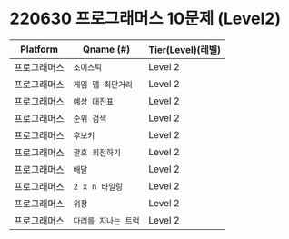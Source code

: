 # 220630 프로그래머스 10문제 (Level2)
|          Platform   |Qname (#)         |Tier(Level)(레벨)      |
|---------------------|-----------------------------|------------|
|프로그래머스         |    `조이스틱`     |    Level 2    |
|프로그래머스         |    `게임 맵 최단거리`      |   Level 2    |
|프로그래머스         |    `예상 대진표`     |    Level 2    |
|프로그래머스         |    `순위 검색` |    Level 2    |
|프로그래머스         |    `후보키`    |    Level 2    |
|프로그래머스         |    `괄호 회전하기`    |    Level 2    |
|프로그래머스         |    `배달`    |    Level 2    |
|프로그래머스         |    `2 x n 타일링`    |    Level 2    |
|프로그래머스         |    `위장`    |    Level 2   |
|프로그래머스         |    `다리를 지나는 트럭`     |    Level 2    |
